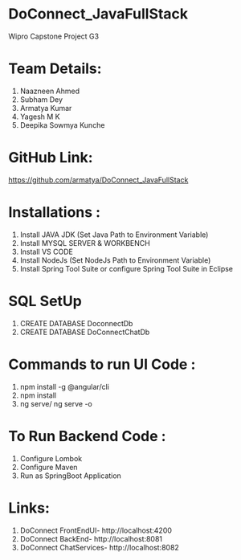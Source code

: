 #  DoConnect_JavaFullStack 
 Wipro Capstone Project G3
 
 # Team Details: 
 1. Naazneen Ahmed  
 2. Subham Dey  
 3. Armatya Kumar
 4. Yagesh M K  
 5. Deepika Sowmya Kunche  
 
 # GitHub Link: 
 https://github.com/armatya/DoConnect_JavaFullStack
 
 # Installations :
  1. Install JAVA JDK (Set Java Path to Environment Variable)
  2. Install MYSQL SERVER & WORKBENCH
  3. Install VS CODE
  4. Install NodeJs (Set NodeJs Path to Environment Variable)
  5. Install Spring Tool Suite or configure Spring Tool Suite in Eclipse
  
# SQL SetUp
 1. CREATE DATABASE DoconnectDb
 2. CREATE DATABASE DoConnectChatDb

# Commands to run UI Code :
 1. npm install -g @angular/cli
 2. npm install 
 3. ng serve/ ng serve -o
 
# To Run Backend Code :
1. Configure Lombok
2. Configure Maven
3. Run as SpringBoot Application

# Links: 
  1. DoConnect FrontEndUI- http://localhost:4200 
  2. DoConnect BackEnd- http://localhost:8081 
  3. DoConnect ChatServices- http://localhost:8082 
  


 
 
